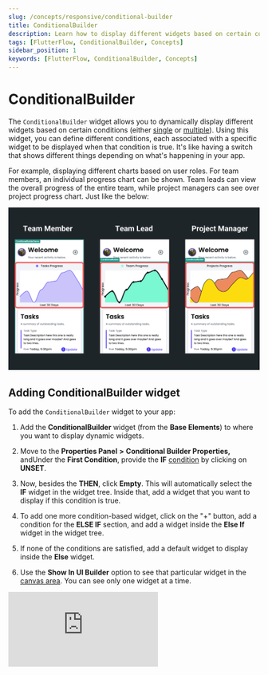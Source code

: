 ```yaml
---
slug: /concepts/responsive/conditional-builder
title: ConditionalBuilder
description: Learn how to display different widgets based on certain conditions in your FlutterFlow app.
tags: [FlutterFlow, ConditionalBuilder, Concepts]
sidebar_position: 1
keywords: [FlutterFlow, ConditionalBuilder, Concepts]
---
```

# ConditionalBuilder

The `ConditionalBuilder` widget allows you to dynamically display different widgets based on certain conditions (either [single](/advanced-functionality/conditional-logic#single-condition) or [multiple](/advanced-functionality/conditional-logic#multiple-conditions-and-or)). Using this widget, you can define different conditions, each associated with a specific widget to be displayed when that condition is true. It's like having a switch that shows different things depending on what's happening in your app.

For example, displaying different charts based on user roles. For team members, an individual progress chart can be shown. Team leads can view the overall progress of the entire team, while project managers can see over project progress chart. Just like the below:

![conditional-builder-widget-demo.png](imgs/conditional-builder-widget-demo.png)

## Adding ConditionalBuilder widget

To add the `ConditionalBuilder` widget to your app:

1. Add the **ConditionalBuilder** widget (from the **Base Elements**) to where you want to display dynamic widgets.

5. Move to the **Properties Panel** **>** **Conditional Builder Properties,** andUnder the **First Condition**, provide the **IF** [condition](/advanced-functionality/conditional-logic) by clicking on **UNSET**.
8. Now, besides the **THEN**, click **Empty**. This will automatically select the **IF** widget in the widget tree. Inside that, add a widget that you want to display if this condition is true.
11. To add one more condition-based widget, click on the "+" button, add a condition for the **ELSE IF** section, and add a widget inside the **Else If** widget in the widget tree.
14. If none of the conditions are satisfied, add a default widget to display inside the **Else** widget.
17. Use the **Show In UI Builder** option to see that particular widget in the [canvas area](/getting-started/ui-builder/canvas-area). You can see only one widget at a time.

<div class="video-container"><iframe src="https://www.loom.
com/embed/fe8edb48bdf744abab13f3ba7f925c5c?sid=85533669-195d-4f5e-aeae-029ceee40cb5" frameborder="0" allow="accelerometer; autoplay; clipboard-write; encrypted-media; gyroscope; picture-in-picture; web-share" referrerpolicy="strict-origin-when-cross-origin" allowfullscreen></iframe></div>


